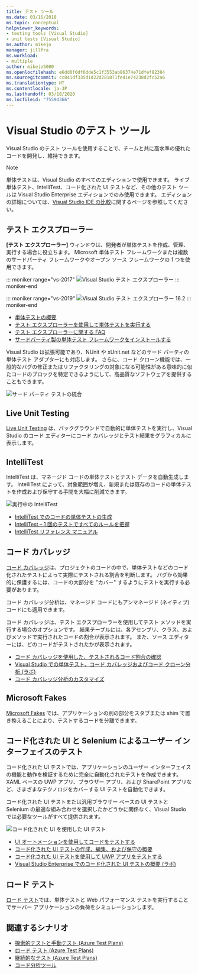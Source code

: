 ```yaml
---
title: テスト ツール
ms.date: 03/16/2018
ms.topic: conceptual
helpviewer_keywords:
- testing tools [Visual Studio]
- unit tests [Visual Studio]
ms.author: mikejo
manager: jillfra
ms.workload:
- multiple
author: mikejo5000
ms.openlocfilehash: e6dd0f0df6dde5c1f3553ab86374e71dfef82384
ms.sourcegitcommit: cc841df335d1d22d281871fe41e74238d2fc52a6
ms.translationtype: HT
ms.contentlocale: ja-JP
ms.lasthandoff: 03/18/2020
ms.locfileid: "75594366"
---
```

# <a name="testing-tools-in-visual-studio"></a>Visual Studio のテスト ツール

Visual Studio のテスト ツールを使用することで、チームと共に高水準の優れたコードを開発し、維持できます。

> [!NOTE]
> 単体テストは、Visual Studio のすべてのエディションで使用できます。 ライブ単体テスト、IntelliTest、コード化された UI テストなど、その他のテスト ツールは Visual Studio Enterprise エディションでのみ使用できます。 エディションの詳細については、[Visual Studio IDE の比較](https://visualstudio.microsoft.com/vs/compare/)に関するページを参照してください。

## <a name="test-explorer"></a>テスト エクスプローラー

**[テスト エクスプローラー]** ウィンドウは、開発者が単体テストを作成、管理、実行する場合に役立ちます。 Microsoft 単体テスト フレームワークまたは複数のサードパーティ フレームワークやオープン ソース フレームワークの 1 つを使用できます。

::: moniker range="vs-2017"
![Visual Studio テスト エクスプローラー](media/devtest-testexplorer.png)
::: moniker-end

::: moniker range="vs-2019"
![Visual Studio テスト エクスプローラー 16.2](media/vs-2019/test-explorer-16-2.PNG)
::: moniker-end

* [単体テストの概要](unit-test-your-code.md)
* [テスト エクスプローラーを使用して単体テストを実行する](run-unit-tests-with-test-explorer.md)
* [テスト エクスプローラーに関する FAQ](test-explorer-faq.md)
* [サードパーティ製の単体テスト フレームワークをインストールする](install-third-party-unit-test-frameworks.md)

Visual Studio は拡張可能であり、NUnit や xUnit.net などのサード パーティの単体テスト アダプターにも対応します。 さらに、コード クローン機能では、一般的なバグの修正またはリファクタリングの対象になる可能性がある意味的に似たコードのブロックを特定できるようにして、高品質なソフトウェアを提供することもできます。

![サード パーティ テストの統合](media/devtest-thirdparty.png)

## <a name="live-unit-testing"></a>Live Unit Testing

[Live Unit Testing](../test/live-unit-testing.md) は、バックグラウンドで自動的に単体テストを実行し、Visual Studio のコード エディターにコード カバレッジとテスト結果をグラフィカルに表示します。

## <a name="intellitest"></a>IntelliTest

IntelliTest は、マネージド コードの単体テストとテスト データを自動生成します。 IntelliTest によって、対象範囲が増え、新規または既存のコードの単体テストを作成および保守する手間を大幅に削減できます。

![実行中の IntelliTest](media/devtest-intellitest.png)

* [IntelliTest でのコードの単体テストの生成](generate-unit-tests-for-your-code-with-intellitest.md)
* [IntelliTest – 1 回のテストですべてのルールを把握](https://devblogs.microsoft.com/devops/intellitest-one-test-to-rule-them-all/)
* [IntelliTest リファレンス マニュアル](intellitest-manual/index.md)

## <a name="code-coverage"></a>コード カバレッジ

[コード カバレッジ](../test/using-code-coverage-to-determine-how-much-code-is-being-tested.md)は、プロジェクトのコードの中で、単体テストなどのコード化されたテストによって実際にテストされる割合を判断します。 バグから効果的に保護するには、コードの大部分を "カバー" するようにテストを実行する必要があります。

コード カバレッジ分析は、マネージド コードにもアンマネージド (ネイティブ) コードにも適用できます。

コード カバレッジは、テスト エクスプローラーを使用してテスト メソッドを実行する場合のオプションです。 結果テーブルには、各アセンブリ、クラス、およびメソッドで実行されたコードの割合が表示されます。 また、ソース エディターには、どのコードがテストされたかが表示されます。

* [コード カバレッジを使用した、テストされるコード割合の確認](using-code-coverage-to-determine-how-much-code-is-being-tested.md)
* [Visual Studio での単体テスト、コード カバレッジおよびコード クローン分析 (ラボ)](https://www.boost.org/doc/libs/1_71_0/libs/test/doc/html/index.html)
* [コード カバレッジ分析のカスタマイズ](customizing-code-coverage-analysis.md)

## <a name="microsoft-fakes"></a>Microsoft Fakes

[Microsoft Fakes](../test/isolating-code-under-test-with-microsoft-fakes.md) では、アプリケーションの別の部分をスタブまたは shim で置き換えることにより、テストするコードを分離できます。

## <a name="user-interface-testing-with-coded-ui-and-selenium"></a>コード化された UI と Selenium によるユーザー インターフェイスのテスト

コード化された UI テストでは、アプリケーションのユーザー インターフェイスの機能と動作を検証するために完全に自動化されたテストを作成できます。 XAML ベースの UWP アプリ、ブラウザー アプリ、および SharePoint アプリなど、さまざまなテクノロジをカバーする UI テストを自動化できます。

コード化された UI テストまたは汎用ブラウザー ベースの UI テストと Selenium の最適な組み合わせを選択したかどうかに関係なく、Visual Studio では必要なツールがすべて提供されます。

![コード化された UI を使用した UI テスト](media/devtest-codeduitest.png)

* [UI オートメーションを使用してコードをテストする](use-ui-automation-to-test-your-code.md)
* [コード化された UI テストの作成、編集、および保守の概要](walkthrough-creating-editing-and-maintaining-a-coded-ui-test.md)
* [コード化された UI テストを使用して UWP アプリをテストする](test-uwp-app-with-coded-ui-test.md)
* [Visual Studio Enterprise でのコード化された UI テストの概要 (ラボ)](https://www.boost.org/doc/libs/1_71_0/libs/test/doc/html/index.html)

## <a name="load-testing"></a>ロード テスト

[ロード テスト](../test/quickstart-create-a-load-test-project.md)では、単体テストと Web パフォーマンス テストを実行することでサーバー アプリケーションの負荷をシミュレーションします。

## <a name="related-scenarios"></a>関連するシナリオ

* [探索的テストと手動テスト (Azure Test Plans)](/azure/devops/test/index?view=vsts)
* [ロード テスト (Azure Test Plans)](/azure/devops/test/load-test/index?view=vsts)
* [継続的なテスト (Azure Test Plans)](/azure/devops/pipelines/test/getting-started-with-continuous-testing?view=vsts)
* [コード分析ツール](../code-quality/code-analysis-for-managed-code-overview.md)
